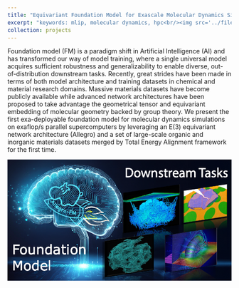 ```yaml
---
title: "Equivariant Foundation Model for Exascale Molecular Dynamics Simulations"
excerpt: "keywords: mlip, molecular dynamics, hpc<br/><img src='../files/images/allegrofm/toc.png' width='400'>"
collection: projects
---
```


Foundation model (FM) is a paradigm shift in Artificial Intelligence (AI) and has transformed our way of model training, where a single universal model acquires sufficient robustness and generalizability to enable diverse, out-of-distribution downstream tasks. Recently, great strides have been made in terms of both model architecture and training datasets in chemical and material research domains. Massive materials datasets have become publicly available while advanced network architectures have been proposed to take advantage the geometrical tensor and equivariant embedding of molecular geometry backed by group theory. We present the first exa-deployable foundation model for molecular dynamics simulations on exaflop/s parallel supercomputers by leveraging an E(3) equivariant network architecture (Allegro) and a set of large-scale organic and inorganic materials datasets merged by Total Energy Alignment framework for the first time. 

[![Video:Proton hopping using Allegro-FM](/files/images/allegrofm/toc.png)](https://vimeo.com/1108686595 "Proton hopping using Allegro-FM")
